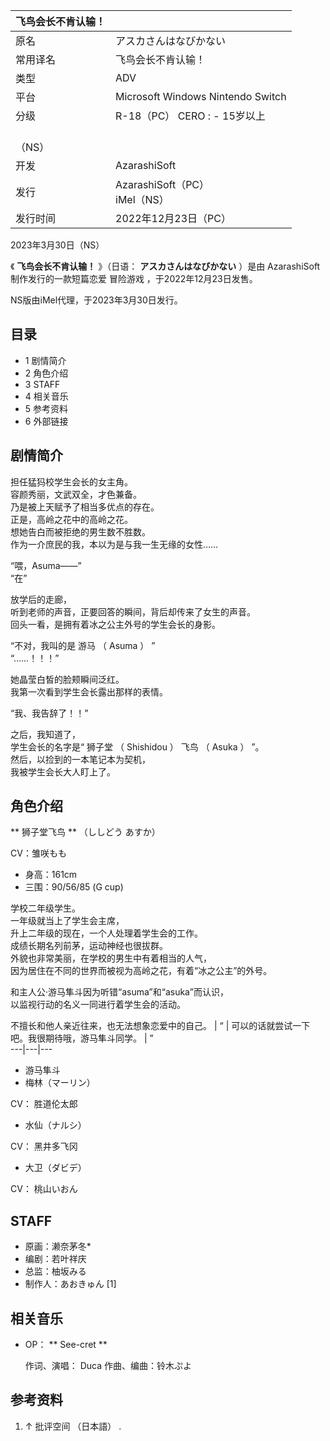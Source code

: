 |  飞鸟会长不肯认输！  ||
|---|---|
|原名  |  アスカさんはなびかない   |
|常用译名  |  飞鸟会长不肯认输！   |
|类型  |  ADV   |
|平台  |  Microsoft Windows  Nintendo Switch   |
|分级  |  R-18（PC）    CERO  :    \- 15岁以上|
|<br>（NS）  |
|开发  |  AzarashiSoft   |
|发行  |  AzarashiSoft（PC）   <br>iMel（NS）  |
|发行时间  |  2022年12月23日（PC）   |
2023年3月30日（NS）  
  
《 **飞鸟会长不肯认输！** 》（日语：  **アスカさんはなびかない** ）是由  AzarashiSoft  制作发行的一款短篇恋爱  冒险游戏
，于2022年12月23日发售。

NS版由iMel代理，于2023年3月30日发行。

##  目录

  * 1  剧情简介 
  * 2  角色介绍 
  * 3  STAFF 
  * 4  相关音乐 
  * 5  参考资料 
  * 6  外部链接 

##  剧情简介

担任猛犸校学生会长的女主角。  
容颜秀丽，文武双全，才色兼备。  
乃是被上天赋予了相当多优点的存在。  
正是，高岭之花中的高岭之花。  
想她告白而被拒绝的男生数不胜数。  
作为一介庶民的我，本以为是与我一生无缘的女性……

“喂，Asuma——”  
“在”

放学后的走廊，  
听到老师的声音，正要回答的瞬间，背后却传来了女生的声音。  
回头一看，是拥有着冰之公主外号的学生会长的身影。

“不对，我叫的是  游马  （  Asuma  ）  ”  
“……！！！”

她晶莹白皙的脸颊瞬间泛红。  
我第一次看到学生会长露出那样的表情。

“我、我告辞了！！”

之后，我知道了，  
学生会长的名字是“  狮子堂  （  Shishidou  ）  飞鸟  （  Asuka  ）  ”。  
然后，以捡到的一本笔记本为契机，  
我被学生会长大人盯上了。

##  角色介绍

** 狮子堂飞鸟  ** （ししどう あすか）

CV：雏咲もも

  * 身高：161cm 
  * 三围：90/56/85 (G cup) 

学校二年级学生。  
一年级就当上了学生会主席，  
升上二年级的现在，一个人处理着学生会的工作。  
成绩长期名列前茅，运动神经也很拔群。  
外貌也非常美丽，在学校的男生中有着相当的人气，  
因为居住在不同的世界而被视为高岭之花，有着“冰之公主”的外号。

和主人公·游马隼斗因为听错“asuma”和“asuka”而认识，  
以监视行动的名义一同进行着学生会的活动。  

不擅长和他人亲近往来，也无法想象恋爱中的自己。  |  “  |  可以的话就尝试一下吧。我很期待哦，游马隼斗同学。  |  ”   
---|---|---  
  
  * 游马隼斗 
  * 梅林（マーリン） 

CV：  胜道伦太郎

  * 水仙（ナルシ） 

CV：  黑井多飞冈

  * 大卫（ダビデ） 

CV：  桃山いおん

##  STAFF

  * 原画：濑奈茅冬* 
  * 编剧：若叶祥庆 
  * 总监：柚坂みる 
  * 制作人：あおきゅん  [1] 

##  相关音乐

  * OP： ** See-cret  **

     作词、演唱：  Duca 
     作曲、编曲：铃木ぷよ 

##  参考资料

  1. ↑  批评空间  （日本語）  . 